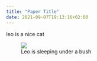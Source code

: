 ```yaml
---
title: "Paper Title"
date: 2021-09-07T19:13:16+02:00
---
```


leo is a nice cat



<figure>
    <img src="/Leo/Leo_on_the_garden.jpg">
    <figcaption>
        Leo is sleeping under a bush
    </figcaption>
</figure>
